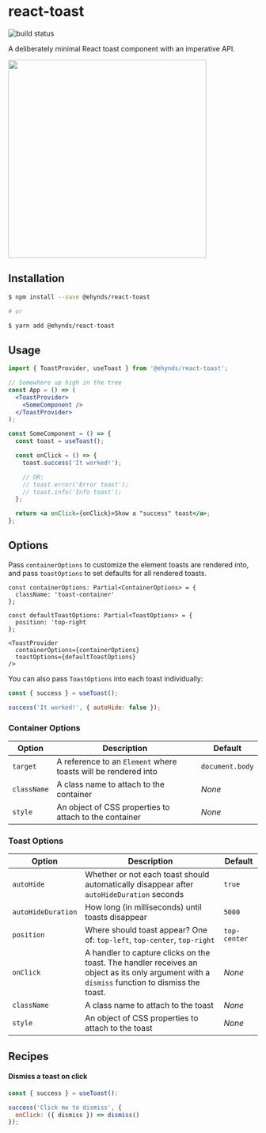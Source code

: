 # react-toast

![build status](https://github.com/ehynds/react-toast/workflows/Build/badge.svg)

A deliberately minimal React toast component with an imperative API.

<img src="https://user-images.githubusercontent.com/130820/108565572-e5db8680-72d2-11eb-89b2-29afe15b9ae5.gif" width="400">

## Installation

```bash
$ npm install --save @ehynds/react-toast

# or

$ yarn add @ehynds/react-toast
```

## Usage

```jsx
import { ToastProvider, useToast } from '@ehynds/react-toast';

// Somewhere up high in the tree
const App = () => (
  <ToastProvider>
    <SomeComponent />
  </ToastProvider>
);

const SomeComponent = () => {
  const toast = useToast();

  const onClick = () => {
    toast.success('It worked!');

    // OR:
    // toast.error('Error toast');
    // toast.info('Info toast');
  };

  return <a onClick={onClick}>Show a "success" toast</a>;
};
```

## Options

Pass `containerOptions` to customize the element toasts are rendered into, and pass `toastOptions` to set defaults for all rendered toasts.

```tsx
const containerOptions: Partial<ContainerOptions> = {
  className: 'toast-container'
};

const defaultToastOptions: Partial<ToastOptions> = {
  position: 'top-right
};

<ToastProvider
  containerOptions={containerOptions}
  toastOptions={defaultToastOptions}
/>
```

You can also pass `ToastOptions` into each toast individually:

```jsx
const { success } = useToast();

success('It worked!', { autoHide: false });
```

### Container Options

| Option      | Description                                                    | Default         |
| ----------- | -------------------------------------------------------------- | --------------- |
| `target`    | A reference to an `Element` where toasts will be rendered into | `document.body` |
| `className` | A class name to attach to the container                        | _None_          |
| `style`     | An object of CSS properties to attach to the container         | _None_          |

### Toast Options

| Option             | Description                                                                                                                                   | Default      |
| ------------------ | --------------------------------------------------------------------------------------------------------------------------------------------- | ------------ |
| `autoHide`         | Whether or not each toast should automatically disappear after `autoHideDuration` seconds                                                     | `true`       |
| `autoHideDuration` | How long (in milliseconds) until toasts disappear                                                                                             | `5000`       |
| `position`         | Where should toast appear? One of: `top-left`, `top-center`, `top-right`                                                                      | `top-center` |
| `onClick`          | A handler to capture clicks on the toast. The handler receives an object as its only argument with a `dismiss` function to dismiss the toast. | _None_       |
| `className`        | A class name to attach to the toast                                                                                                           | _None_       |
| `style`            | An object of CSS properties to attach to the toast                                                                                            | _None_       |

## Recipes

#### Dismiss a toast on click

```js
const { success } = useToast():

success('Click me to dismiss', {
  onClick: ({ dismiss }) => dismiss()
});
```
